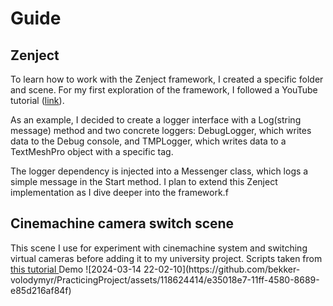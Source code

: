 # Guide

<h2>Zenject</h2>
 <p>
  To learn how to work with the Zenject framework, I created a specific folder and scene. For my first exploration of the framework, I followed a YouTube tutorial (<a href="https://www.youtube.com/watch?v=gqEhy8nS3fk">link</a>). 
 </p>
 <p>
  As an example, I decided to create a logger interface with a Log(string message) method and two concrete loggers: DebugLogger, which writes data to the Debug console, and TMPLogger, which writes data to a TextMeshPro object with a specific tag.
 </p>
 <p>
  The logger dependency is injected into a Messenger class, which logs a simple message in the Start method. I plan to extend this Zenject implementation as I dive deeper into the framework.f
 </p>
 
<h2> Cinemachine camera switch scene </h2>
 <p>
  This scene I use for experiment with cinemachine system and switching virtual cameras before adding it to my university project.
  Scripts taken from <a href="https://youtu.be/X_vK66w3GJk?si=jwSCm0aoFO69h3KA"> this tutorial </a>
  Demo
  ![2024-03-14 22-02-10](https://github.com/bekker-volodymyr/PracticingProject/assets/118624414/e35018e7-11ff-4580-8689-e85d216af84f)
 </p>
